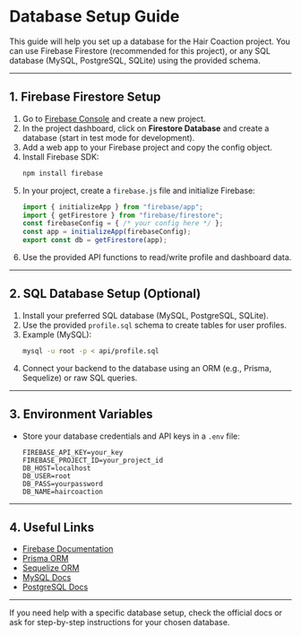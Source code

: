 # Database Setup Guide

This guide will help you set up a database for the Hair Coaction project. You can use Firebase Firestore (recommended for this project), or any SQL database (MySQL, PostgreSQL, SQLite) using the provided schema.

---

## 1. Firebase Firestore Setup

1. Go to [Firebase Console](https://console.firebase.google.com/) and create a new project.
2. In the project dashboard, click on **Firestore Database** and create a database (start in test mode for development).
3. Add a web app to your Firebase project and copy the config object.
4. Install Firebase SDK:
   ```bash
   npm install firebase
   ```
5. In your project, create a `firebase.js` file and initialize Firebase:
   ```js
   import { initializeApp } from "firebase/app";
   import { getFirestore } from "firebase/firestore";
   const firebaseConfig = { /* your config here */ };
   const app = initializeApp(firebaseConfig);
   export const db = getFirestore(app);
   ```
6. Use the provided API functions to read/write profile and dashboard data.

---

## 2. SQL Database Setup (Optional)

1. Install your preferred SQL database (MySQL, PostgreSQL, SQLite).
2. Use the provided `profile.sql` schema to create tables for user profiles.
3. Example (MySQL):
   ```bash
   mysql -u root -p < api/profile.sql
   ```
4. Connect your backend to the database using an ORM (e.g., Prisma, Sequelize) or raw SQL queries.

---

## 3. Environment Variables

- Store your database credentials and API keys in a `.env` file:
  ```env
  FIREBASE_API_KEY=your_key
  FIREBASE_PROJECT_ID=your_project_id
  DB_HOST=localhost
  DB_USER=root
  DB_PASS=yourpassword
  DB_NAME=haircoaction
  ```

---

## 4. Useful Links
- [Firebase Documentation](https://firebase.google.com/docs/firestore)
- [Prisma ORM](https://www.prisma.io/docs)
- [Sequelize ORM](https://sequelize.org/)
- [MySQL Docs](https://dev.mysql.com/doc/)
- [PostgreSQL Docs](https://www.postgresql.org/docs/)

---

If you need help with a specific database setup, check the official docs or ask for step-by-step instructions for your chosen database.

